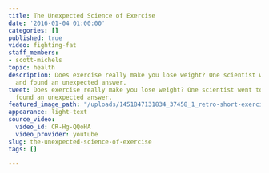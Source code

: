 ```yaml
---
title: The Unexpected Science of Exercise
date: '2016-01-04 01:00:00'
categories: []
published: true
video: fighting-fat
staff_members:
- scott-michels
topic: health
description: Does exercise really make you lose weight? One scientist went to Africa
  and found an unexpected answer.
tweet: Does exercise really make you lose weight? One scientist went to Africa and
  found an unexpected answer.
featured_image_path: "/uploads/1451847131834_37458_1_retro-short-exercise.jpg"
appearance: light-text
source_video:
  video_id: CR-Hg-QQoHA
  video_provider: youtube
slug: the-unexpected-science-of-exercise
tags: []

---
```

